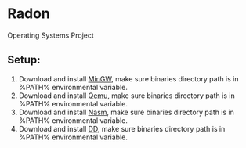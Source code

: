 # Radon
Operating Systems Project

## Setup:
1. Download and install [MinGW](https://sourceforge.net/projects/mingw/files/Installer/mingw-get-setup.exe/download), make sure binaries directory path is in %PATH% environmental variable.
2. Download and install [Qemu](http://qemu.weilnetz.de/w32/qemu-w32-setup-20151216.exe), make sure binaries directory path is in %PATH% environmental variable.
3. Download and install [Nasm](http://nasm.us/pub/nasm/releasebuilds/2.11.08/win32/nasm-2.11.08-installer.exe), make sure binaries directory path is in %PATH% environmental variable.
4. Download and install [DD](www.chrysocome.net/downloads/93fb45fbba0ae1ec7635b45197f1f900/dd-0.5.zip), make sure binaries directory path is in %PATH% environmental variable.
